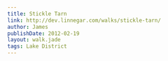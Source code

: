```yaml
---
title: Stickle Tarn
link: http://dev.linnegar.com/walks/stickle-tarn/
author: James
publishDate: 2012-02-19
layout: walk.jade
tags: Lake District
---
```

